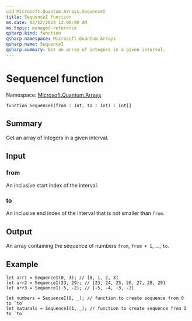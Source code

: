 ```yaml
---
uid Microsoft.Quantum.Arrays.SequenceI
title: SequenceI function
ms.date: 02/12/2024 12:00:00 AM
ms.topic: managed-reference
qsharp.kind: function
qsharp.namespace: Microsoft.Quantum.Arrays
qsharp.name: SequenceI
qsharp.summary: Get an array of integers in a given interval.
---
```


# SequenceI function

Namespace: [Microsoft.Quantum.Arrays](xref:Microsoft.Quantum.Arrays)

```qsharp
function SequenceI(from : Int, to : Int) : Int[]
```

## Summary
Get an array of integers in a given interval.

## Input
### from
An inclusive start index of the interval.
### to
An inclusive end index of the interval that is not smaller than `from`.

## Output
An array containing the sequence of numbers `from`, `from + 1`, ...,
`to`.

## Example
```qsharp
let arr1 = SequenceI(0, 3); // [0, 1, 2, 3]
let arr2 = SequenceI(23, 29); // [23, 24, 25, 26, 27, 28, 29]
let arr3 = SequenceI(-5, -2); // [-5, -4, -3, -2]

let numbers = SequenceI(0, _); // function to create sequence from 0 to `to`
let naturals = SequenceI(1, _); // function to create sequence from 1 to `to`
```

